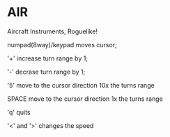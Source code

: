 # AIR

Aircraft Instruments, Roguelike!

numpad(8way)/keypad moves cursor;

'+' increase turn range by 1;

'-' decrase turn range by 1;

'5' move to the cursor direction 10x the turns range

SPACE move to the cursor direction 1x the turns range

'q' quits 

'<' and '>' changes the speed
